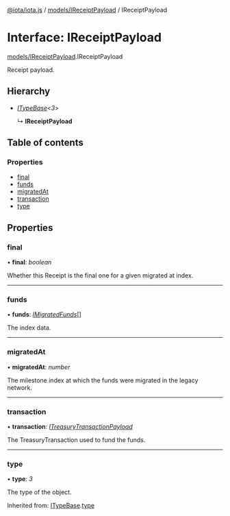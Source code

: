 [@iota/iota.js](../README.md) / [models/IReceiptPayload](../modules/models_ireceiptpayload.md) / IReceiptPayload

# Interface: IReceiptPayload

[models/IReceiptPayload](../modules/models_ireceiptpayload.md).IReceiptPayload

Receipt payload.

## Hierarchy

* [*ITypeBase*](models_itypebase.itypebase.md)<*3*\>

  ↳ **IReceiptPayload**

## Table of contents

### Properties

- [final](models_ireceiptpayload.ireceiptpayload.md#final)
- [funds](models_ireceiptpayload.ireceiptpayload.md#funds)
- [migratedAt](models_ireceiptpayload.ireceiptpayload.md#migratedat)
- [transaction](models_ireceiptpayload.ireceiptpayload.md#transaction)
- [type](models_ireceiptpayload.ireceiptpayload.md#type)

## Properties

### final

• **final**: *boolean*

Whether this Receipt is the final one for a given migrated at index.

___

### funds

• **funds**: [*IMigratedFunds*](models_imigratedfunds.imigratedfunds.md)[]

The index data.

___

### migratedAt

• **migratedAt**: *number*

The milestone index at which the funds were migrated in the legacy network.

___

### transaction

• **transaction**: [*ITreasuryTransactionPayload*](models_itreasurytransactionpayload.itreasurytransactionpayload.md)

The TreasuryTransaction used to fund the funds.

___

### type

• **type**: *3*

The type of the object.

Inherited from: [ITypeBase](models_itypebase.itypebase.md).[type](models_itypebase.itypebase.md#type)
